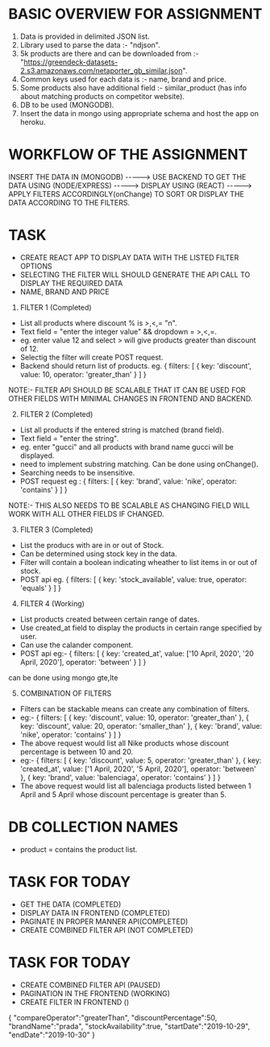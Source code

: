 # BASIC OVERVIEW FOR ASSIGNMENT

1. Data is provided in delimited JSON list.
2. Library used to parse the data :- "ndjson".
3. 5k products are there and can be downloaded from :- "https://greendeck-datasets-2.s3.amazonaws.com/netaporter_gb_similar.json".
4. Common keys used for each data is :- name, brand and price.
5. Some products also have additional field :- similar_product (has info about matching products on competitor website).
6. DB to be used (MONGODB).
7. Insert the data in mongo using appropriate schema and host the app on heroku.

# WORKFLOW OF THE ASSIGNMENT

INSERT THE DATA IN (MONGODB) -----> USE BACKEND TO GET THE DATA USING (NODE/EXPRESS) -----> DISPLAY USING (REACT) -----> APPLY FILTERS ACCORDINGLY(onChange) TO SORT OR DISPLAY THE DATA ACCORDING TO THE FILTERS.

# TASK

- CREATE REACT APP TO DISPLAY DATA WITH THE LISTED FILTER OPTIONS
- SELECTING THE FILTER WILL SHOULD GENERATE THE API CALL TO DISPLAY THE REQUIRED DATA
- NAME, BRAND AND PRICE

1. FILTER 1 (Completed)

- List all products where discount % is >,<,= "n".
- Text field = "enter the integer value" && dropdown = >,<,=.
- eg. enter value 12 and select > will give products greater than discount of 12.
- Selectig the filter will create POST request.
- Backend should return list of products.
  eg. {
  filters: [
  { key: 'discount', value: 10, operator: 'greater_than' }
  ]
  }

NOTE:- FILTER API SHOULD BE SCALABLE THAT IT CAN BE USED FOR OTHER FIELDS WITH MINIMAL CHANGES IN FRONTEND AND BACKEND.

2. FILTER 2 (Completed)

- List all products if the entered string is matched (brand field).
- Text field = "enter the string".
- eg. enter "gucci" and all products with brand name gucci will be displayed.
- need to implement substring matching. Can be done using onChange().
- Searching needs to be insensitive.
- POST request eg : {
  filters: [
  { key: 'brand', value: 'nike', operator: 'contains' }
  ]
  }

NOTE:- THIS ALSO NEEDS TO BE SCALABLE AS CHANGING FIELD WILL WORK WITH ALL OTHER FIELDS IF CHANGED.

3. FILTER 3 (Completed)

- List the producs with are in or out of Stock.
- Can be determined using stock key in the data.
- Filter will contain a boolean indicating wheather to list items in or out of stock.
- POST api eg. {
  filters: [
  { key: 'stock_available', value: true, operator: 'equals' }
  ]
  }

4. FILTER 4 (Working)

- List products created between certain range of dates.
- Use created_at field to display the products in certain range specified by user.
- Can use the calander component.
- POST api eg:- {
  filters: [
  { key: 'created_at', value: ['10 April, 2020', '20 April, 2020'], operator: 'between' }
  ]
  }

can be done using mongo gte,lte

5. COMBINATION OF FILTERS

- Filters can be stackable means can create any combination of filters.
- eg:- {
  filters: [
  { key: 'discount', value: 10, operator: 'greater_than' },
  { key: 'discount', value: 20, operator: 'smaller_than' },
  { key: 'brand', value: 'nike', operator: 'contains' }
  ]
  }
- The above request would list all Nike products whose discount percentage is between 10 and 20.
- eg:- {
  filters: [
  { key: 'discount', value: 5, operator: 'greater_than' },
  { key: 'created_at', value: ['1 April, 2020', '5 April, 2020'], operator: 'between' },
  { key: 'brand', value: 'balenciaga', operator: 'contains' }
  ]
  }
- The above request would list all balenciaga products listed between 1 April and 5 April whose discount percentage is greater than 5.

# DB COLLECTION NAMES

- product = contains the product list.

# TASK FOR TODAY

- GET THE DATA (COMPLETED)
- DISPLAY DATA IN FRONTEND (COMPLETED)
- PAGINATE IN PROPER MANNER API(COMPLETED)
- CREATE COMBINED FILTER API (NOT COMPLETED)

# TASK FOR TODAY

- CREATE COMBINED FILTER API (PAUSED)
- PAGINATION IN THE FRONTEND (WORKING)
- CREATE FILTER IN FRONTEND ()

{
"compareOperator":"greaterThan",
"discountPercentage":50,
"brandName":"prada",
"stockAvailability":true,
"startDate":"2019-10-29",
"endDate":"2019-10-30"
}
